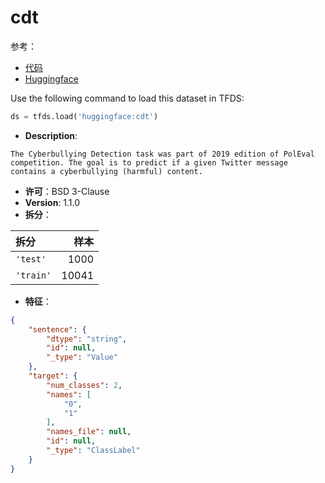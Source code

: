 # cdt

参考：

- [代码](https://github.com/huggingface/datasets/blob/master/datasets/cdt)
- [Huggingface](https://huggingface.co/datasets/cdt)

Use the following command to load this dataset in TFDS:

```python
ds = tfds.load('huggingface:cdt')
```

- **Description**:

```
The Cyberbullying Detection task was part of 2019 edition of PolEval competition. The goal is to predict if a given Twitter message contains a cyberbullying (harmful) content.
```

- **许可**：BSD 3-Clause
- **Version**: 1.1.0
- **拆分**：

拆分 | 样本
:-- | --:
`'test'` | 1000
`'train'` | 10041

- **特征**：

```json
{
    "sentence": {
        "dtype": "string",
        "id": null,
        "_type": "Value"
    },
    "target": {
        "num_classes": 2,
        "names": [
            "0",
            "1"
        ],
        "names_file": null,
        "id": null,
        "_type": "ClassLabel"
    }
}
```

